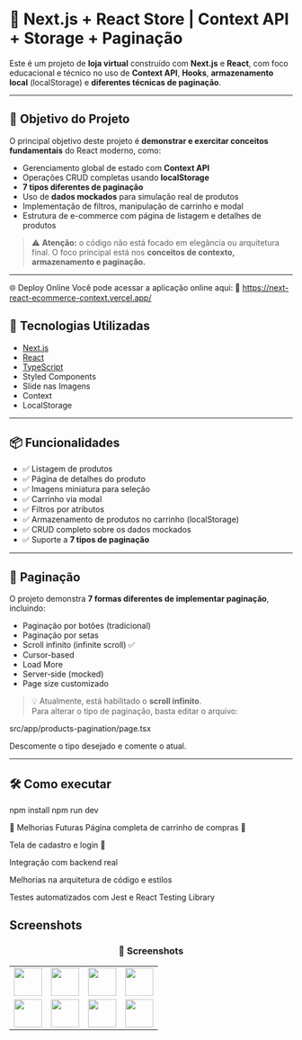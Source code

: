 # 🛒 Next.js + React Store | Context API + Storage + Paginação

Este é um projeto de **loja virtual** construído com **Next.js** e **React**, com foco educacional e técnico no uso de **Context API**, **Hooks**, **armazenamento local** (localStorage) e **diferentes técnicas de paginação**.

---

## 🎯 Objetivo do Projeto

O principal objetivo deste projeto é **demonstrar e exercitar conceitos fundamentais** do React moderno, como:

- Gerenciamento global de estado com **Context API**
- Operações CRUD completas usando **localStorage**
- **7 tipos diferentes de paginação**
- Uso de **dados mockados** para simulação real de produtos
- Implementação de filtros, manipulação de carrinho e modal
- Estrutura de e-commerce com página de listagem e detalhes de produtos

> ⚠️ **Atenção:** o código não está focado em elegância ou arquitetura final. O foco principal está nos **conceitos de contexto, armazenamento e paginação.**

---

🌐 Deploy Online
Você pode acessar a aplicação online aqui:
🔗 https://next-react-ecommerce-context.vercel.app/

## 🚀 Tecnologias Utilizadas

- [Next.js](https://nextjs.org/)
- [React](https://reactjs.org/)
- [TypeScript](https://www.typescriptlang.org/)
- Styled Components
- Slide nas Imagens
- Context 
- LocalStorage

---

## 📦 Funcionalidades

- ✅ Listagem de produtos
- ✅ Página de detalhes do produto
- ✅ Imagens miniatura para seleção
- ✅ Carrinho via modal
- ✅ Filtros por atributos
- ✅ Armazenamento de produtos no carrinho (localStorage)
- ✅ CRUD completo sobre os dados mockados
- ✅ Suporte a **7 tipos de paginação**

---

## 🔁 Paginação

O projeto demonstra **7 formas diferentes de implementar paginação**, incluindo:

- Paginação por botões (tradicional)
- Paginação por setas
- Scroll infinito (infinite scroll) ✅
- Cursor-based
- Load More
- Server-side (mocked)
- Page size customizado

> 💡 Atualmente, está habilitado o **scroll infinito**.  
> Para alterar o tipo de paginação, basta editar o arquivo:

src/app/products-pagination/page.tsx

Descomente o tipo desejado e comente o atual.

---

## 🛠️ Como executar

npm install
npm run dev


🔧 Melhorias Futuras
Página completa de carrinho de compras 🛒

Tela de cadastro e login 🔐

Integração com backend real

Melhorias na arquitetura de código e estilos

Testes automatizados com Jest e React Testing Library


## Screenshots

<h3 align="center">📸 Screenshots</h3>

<table>
  <tr>
    <td><img src="https://github.com/user-attachments/assets/2a0a4098-ec33-4723-b358-bd464a0bab0d" width="50"/></td>
    <td><img src="https://github.com/user-attachments/assets/8b79009c-cab6-4733-81c9-ef3c666093a8" width="50"/></td> 
    <td><img src="https://github.com/user-attachments/assets/3dd3930c-df4d-44bf-8053-02a9186078c1" width="50"/></td>
    <td><img src="https://github.com/user-attachments/assets/70e66986-b85c-41c4-9080-5cb5659d8429" width="50"/></td>    
  </tr>
  <tr>
    <td><img src="https://github.com/user-attachments/assets/d659a244-ca86-4802-a70e-f5f6ff4cdfe8" width="50"/></td>
    <td><img src="https://github.com/user-attachments/assets/e745c62b-607e-4972-b1f8-fb44029beda7" width="50"/></td>
    <td><img src="https://github.com/user-attachments/assets/2e5a9bbd-889b-48a1-8a68-4d34cce9fe65" width="50"/></td>
    <td><img src="https://github.com/user-attachments/assets/5d6f7d01-509e-4977-ab65-3888db1d3ed9" width="50"/></td>
  </tr>  
</table>
